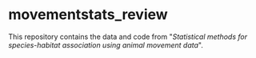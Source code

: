 # movementstats_review

This repository contains the data and code from "*Statistical methods for species-habitat association using animal movement data*". 
